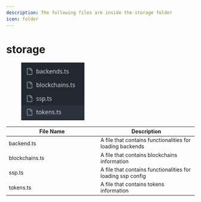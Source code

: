 ```yaml
---
description: The following files are inside the storage folder
icon: folder
---
```


# storage

<div align="left"><figure><img src="../../../.gitbook/assets/image (205).png" alt="" width="169"><figcaption></figcaption></figure></div>

<table><thead><tr><th width="231">File Name</th><th>Description</th></tr></thead><tbody><tr><td>backend.ts</td><td>A file that contains functionalities for loading backends</td></tr><tr><td>blockchains.ts</td><td>A file that contains blockchains information</td></tr><tr><td>ssp.ts</td><td>A file that contains functionalities for loading ssp config</td></tr><tr><td>tokens.ts</td><td>A file that contains tokens information</td></tr></tbody></table>

